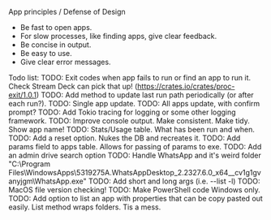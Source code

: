 App principles / Defense of Design
- Be fast to open apps.
- For slow processes, like finding apps, give clear feedback.
- Be concise in output.
- Be easy to use.
- Give clear error messages.

Todo list:
TODO: Exit codes when app fails to run or find an app to run it. Check Stream Deck can pick that up! (https://crates.io/crates/proc-exit/1.0.1)
TODO: Add method to update last run path periodically (or after each run?).
TODO: Single app update.
TODO: All apps update, with confirm prompt?
TODO: Add Tokio tracing for logging or some other logging framework.
TODO: Improve console output. Make consistent. Make tidy. Show app name!
TODO: Stats/Usage table. What has been run and when.
TODO: Add a reset option. Nukes the DB and recreates it.
TODO: Add params field to apps table. Allows for passing of params to exe.
TODO: Add an admin drive search option
TODO: Handle WhatsApp and it's weird folder "C:\Program Files\WindowsApps\5319275A.WhatsAppDesktop_2.2327.6.0_x64__cv1g1gvanyjgm\WhatsApp.exe"
TODO: Add short and long args (i.e. --list -l)
TODO: MacOS file version checking!
TODO: Make PowerShell code Windows only.
TODO: Add option to list an app with properties that can be copy pasted out easily. List method wraps folders. Tis a mess.

